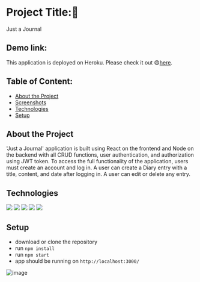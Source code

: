 # Project Title:📛
Just a Journal

## Demo link:
This application is deployed on Heroku. Please check it out 😄[here](https://diary-mern-app.herokuapp.com/).

## Table of Content:

- [About the Project](#about-the-project)
- [Screenshots](#screenshots)
- [Technologies](#technologies)
- [Setup](#setup)


## About the Project
'Just a Journal' application is built using React on the frontend and Node on the backend with all CRUD functions, user authentication, and authorization
using JWT token. To access the full functionality of the application, users must create an account and log in. A user can create a Diary entry with a
title, content, and date after logging in. A user can edit or delete any entry.


## Technologies
<p>
<img src="https://img.shields.io/badge/Client-ReactJS-blue?logo=react">
<img src="https://img.shields.io/badge/Server-NodeJS-green?logo=node.js">
<img src="https://img.shields.io/badge/Server-Express-green?logo=express">
<img src="https://img.shields.io/badge/DataBase-MongoDB-lightgreen?logo=mongoDB">
<img src="https://img.shields.io/badge/Auth-JWT-white?logo=JSON Web Tokens">
</p>

## Setup
- download or clone the repository
- run `npm install`
- run `npm start`
- app should be running on `http://localhost:3000/`

![image](https://user-images.githubusercontent.com/81527719/172820242-53ac41f6-7730-4b99-96ed-9ce4f7f9af72.png)

